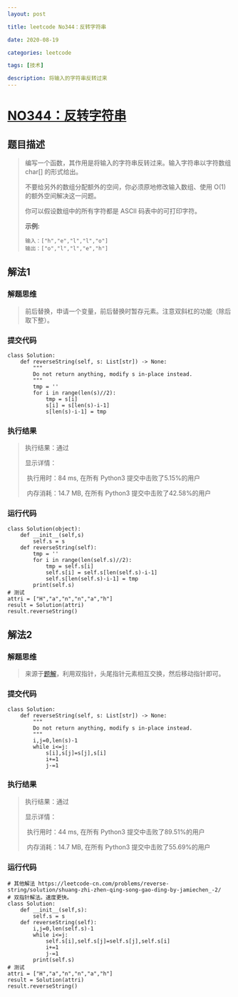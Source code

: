 ```yaml
---
layout: post

title: leetcode No344：反转字符串

date: 2020-08-19

categories: leetcode

tags: [技术]

description: 将输入的字符串反转过来
---
```


# [NO344：反转字符串](https://leetcode-cn.com/problems/reverse-string)

## 题目描述

> 编写一个函数，其作用是将输入的字符串反转过来。输入字符串以字符数组 char[] 的形式给出。
>
> 不要给另外的数组分配额外的空间，你必须原地修改输入数组、使用 O(1) 的额外空间解决这一问题。
>
> 你可以假设数组中的所有字符都是 ASCII 码表中的可打印字符。
>
> **示例:**
>
> ```
> 输入：["h","e","l","l","o"]
> 输出：["o","l","l","e","h"]
> ```

## 解法1

### 解题思维

> 前后替换，申请一个变量，前后替换时暂存元素。注意双斜杠的功能（除后取下整）。

### 提交代码

```
class Solution:
    def reverseString(self, s: List[str]) -> None:
        """
        Do not return anything, modify s in-place instead.
        """
        tmp = ''
        for i in range(len(s)//2):
            tmp = s[i]
            s[i] = s[len(s)-i-1]
            s[len(s)-i-1] = tmp
```

### 执行结果

> 执行结果：通过
>
> 显示详情：
>
> ​	执行用时：84 ms, 在所有 Python3 提交中击败了5.15%的用户
>
> ​	内存消耗：14.7 MB, 在所有 Python3 提交中击败了42.58%的用户

### 运行代码

```
class Solution(object):
    def __init__(self,s)
        self.s = s
    def reverseString(self):
        tmp = ''
        for i in range(len(self.s)//2):
            tmp = self.s[i]
            self.s[i] = self.s[len(self.s)-i-1]
            self.s[len(self.s)-i-1] = tmp
        print(self.s)
# 测试
attri = ["H","a","n","n","a","h"]
result = Solution(attri)
result.reverseString()
```

## 解法2

### 解题思维

> 来源于[题解](https://leetcode-cn.com/problems/reverse-string/solution/shuang-zhi-zhen-qing-song-gao-ding-by-jamiechen_-2/)，利用双指针，头尾指针元素相互交换，然后移动指针即可。

### 提交代码

```
class Solution:
    def reverseString(self, s: List[str]) -> None:
        """
        Do not return anything, modify s in-place instead.
        """
        i,j=0,len(s)-1
        while i<=j:
            s[i],s[j]=s[j],s[i]
            i+=1
            j-=1
```

### 执行结果

> 执行结果：通过
>
> 显示详情：
>
> ​	执行用时：44 ms, 在所有 Python3 提交中击败了89.51%的用户
>
> ​	内存消耗：14.7 MB, 在所有 Python3 提交中击败了55.69%的用户

### 运行代码

```
# 其他解法 https://leetcode-cn.com/problems/reverse-string/solution/shuang-zhi-zhen-qing-song-gao-ding-by-jamiechen_-2/
# 双指针解法。速度更快。
class Solution:
    def __init__(self,s):
        self.s = s
    def reverseString(self):
        i,j=0,len(self.s)-1
        while i<=j:
            self.s[i],self.s[j]=self.s[j],self.s[i]
            i+=1
            j-=1
        print(self.s)
# 测试
attri = ["H","a","n","n","a","h"]
result = Solution(attri)
result.reverseString()
```

